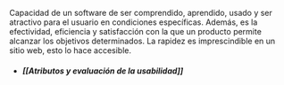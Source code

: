 Capacidad de un software de ser comprendido, aprendido, usado y ser atractivo para el usuario en condiciones específicas. Además, es la efectividad, eficiencia y satisfacción con la que un producto permite alcanzar los objetivos determinados.
La rapidez es imprescindible en un sitio web, esto lo hace accesible.
- ##### [[Atributos y evaluación de la usabilidad]]

